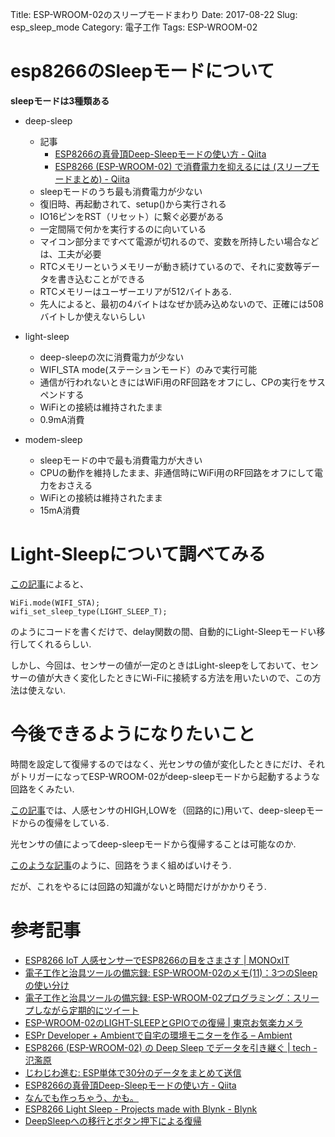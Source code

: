 Title: ESP-WROOM-02のスリープモードまわり
Date: 2017-08-22
Slug: esp_sleep_mode
Category: 電子工作
Tags: ESP-WROOM-02

# esp8266のSleepモードについて

**sleepモードは3種類ある**

* deep-sleep
    - 記事
        * [ESP8266の真骨頂Deep-Sleepモードの使い方 - Qiita](http://qiita.com/azusa9/items/65a5c3772c41631b5ca1)
        * [ESP8266 (ESP-WROOM-02) で消費電力を抑えるには (スリープモードまとめ) - Qiita](http://qiita.com/exabugs/items/9edf9e2ba8f69800e4c5)
    - sleepモードのうち最も消費電力が少ない
    - 復旧時、再起動されて、setup()から実行される
    - IO16ピンをRST（リセット）に繋ぐ必要がある
    - 一定間隔で何かを実行するのに向いている
    - マイコン部分まですべて電源が切れるので、変数を所持したい場合などは、工夫が必要
    - RTCメモリーというメモリーが動き続けているので、それに変数等データを書き込むことができる
    - RTCメモリーはユーザーエリアが512バイトある.
    - 先人によると、最初の4バイトはなぜか読み込めないので、正確には508バイトしか使えないらしい

* light-sleep
    - deep-sleepの次に消費電力が少ない
    - WIFI_STA mode(ステーションモード）のみで実行可能
    - 通信が行われないときにはWiFi用のRF回路をオフにし、CPの実行をサスペンドする
    - WiFiとの接続は維持されたまま
    - 0.9mA消費


* modem-sleep
    - sleepモードの中で最も消費電力が大きい
    - CPUの動作を維持したまま、非通信時にWiFi用のRF回路をオフにして電力をおさえる
    - WiFiとの接続は維持されたまま
    - 15mA消費

# Light-Sleepについて調べてみる

[この記事](https://community.blynk.cc/t/esp8266-ligh　t-sleep/13584)によると、

```
WiFi.mode(WIFI_STA);
wifi_set_sleep_type(LIGHT_SLEEP_T);
```

のようにコードを書くだけで、delay関数の間、自動的にLight-Sleepモードい移行してくれるらしい.

しかし、今回は、センサーの値が一定のときはLight-sleepをしておいて、センサーの値が大きく変化したときにWi-Fiに接続する方法を用いたいので、この方法は使えない.

# 今後できるようになりたいこと

時間を設定して復帰するのではなく、光センサの値が変化したときにだけ、それがトリガーになってESP-WROOM-02がdeep-sleepモードから起動するような回路をくみたい.

[この記事](http://www.monoxit.com/%E8%AC%9B%E5%BA%A7/irmotion/)では、人感センサのHIGH,LOWを（回路的に)用いて、deep-sleepモードからの復帰をしている.

光センサの値によってdeep-sleepモードから復帰することは可能なのか.

[このような記事](光センサ回路（デジタルＩＣを使って）)のように、回路をうまく組めばいけそう.

だが、これをやるには回路の知識がないと時間だけがかかりそう.

# 参考記事
* [ESP8266 IoT 人感センサーでESP8266の目をさまさす | MONOxIT](http://www.monoxit.com/%E8%AC%9B%E5%BA%A7/irmotion/)
* [電子工作と治具ツールの備忘録: ESP-WROOM-02のメモ(11)：3つのSleepの使い分け](http://ekjigtool.blogspot.jp/2015/08/esp-wroom-02113sleep.html)
* [電子工作と治具ツールの備忘録: ESP-WROOM-02プログラミング：スリープしながら定期的にツイート](http://ekjigtool.blogspot.jp/2015/08/esp-wroom-02_27.html)
* [ESP-WROOM-02のLIGHT-SLEEPとGPIOでの復帰 | 東京お気楽カメラ](http://okiraku-camera.tokyo/blog/?p=4996)
* [ESPr Developer + Ambientで自宅の環境モニターを作る – Ambient](https://ambidata.io/examples/weatherstation-1/)
* [ESP8266 (ESP-WROOM-02) の Deep Sleep でデータを引き継ぐ | tech - 氾濫原](https://lowreal.net/2016/01/10/1)
* [じわじわ進む: ESP単体で30分のデータをまとめて送信](https://jiwashin.blogspot.jp/2016/07/esp30.html)
* [ESP8266の真骨頂Deep-Sleepモードの使い方 - Qiita](http://qiita.com/azusa9/items/65a5c3772c41631b5ca1)
* [なんでも作っちゃう、かも。](http://arms22.blog91.fc2.com/?tag=esp8266)
* [ESP8266 Light Sleep - Projects made with Blynk - Blynk](https://community.blynk.cc/t/esp8266-light-sleep/13584^)
* [DeepSleepへの移行とボタン押下による復帰](http://www.hiramine.com/physicalcomputing/espwroom02/deepsleepbuttonwakeup.html)
